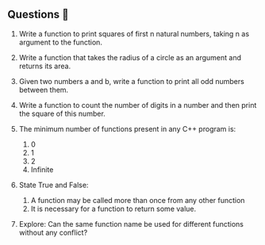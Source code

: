 ## Questions 📝

1. Write a function to print squares of first n natural numbers, taking n as argument to the function.

2.  Write a function that takes the radius of a circle as an argument and returns its area.

3. Given two numbers a and b, write a function to print all odd numbers between them.

4. Write a function to count the number of digits in a number and then print the square of this number.

5. The minimum number of functions present in any C++ program is:
    1. 0
    2. 1
    3. 2
    4. Infinite

6. State True and False:
    1. A function may be called more than once from any other function
    2. It is necessary for a function to return some value.

7. Explore:
    Can the same function name be used for different functions without any conflict?
